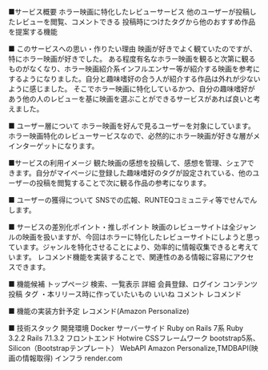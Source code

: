 ■サービス概要
ホラー映画に特化したレビューサービス
他のユーザーが投稿したレビューを閲覧、コメントできる
投稿時につけたタグから他のおすすめ作品を提案する機能

■ このサービスへの思い・作りたい理由
映画が好きでよく観ていたのですが、特にホラー映画が好きでした。
ある程度有名なホラー映画を観ると次第に観るものがなくなり、ホラー映画紹介系インフルエンサー等が紹介する映画を参考にするようになりました。自分と趣味嗜好の合う人が紹介する作品は外れが少ないように感じました。
そこでホラー映画に特化しているかつ、自分の趣味嗜好があう他の人のレビューを基に映画を選ぶことができるサービスがあれば良いと考えました。

■ ユーザー層について
ホラー映画を好んで見るユーザーを対象にしています。
ホラー映画特化のレビューサービスなので、必然的にホラー映画が好きな層がメインターゲットになります。

■サービスの利用イメージ
観た映画の感想を投稿して、感想を管理、シェアできます。自分がマイページに登録した趣味嗜好のタグが設定されている、他のユーザーの投稿を閲覧することで次に観る作品の参考になります。

■ ユーザーの獲得について
SNSでの広報、RUNTEQコミュニティ等でせんでんします。

■ サービスの差別化ポイント・推しポイント
映画のレビューサイトは全ジャンルの映画を扱いますが、今回はホラーに特化したレビューサイトにしようと思っています。ジャンルを特化させることにより、効率的に情報収集できると考えています。
レコメンド機能を実装することで、関連性のある情報に容易にアクセスできます。

■ 機能候補
トップページ
検索、一覧表示
詳細
会員登録、ログイン
コンテンツ投稿
タグ
・本リリース時に作っていたいもの
いいね
コメント
レコメンド

■ 機能の実装方針予定
レコメンド(Amazon Personalize)

■ 技術スタック
開発環境 Docker
サーバーサイド Ruby on Rails 7系
Ruby 3.2.2 Rails 7.1.3.2
フロントエンド Hotwire
CSSフレームワーク bootstrap5系、Silicon（Bootstrapテンプレート）
WebAPI Amazon Personalize,TMDBAPI(映画の情報取得)
インフラ render.com